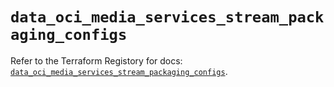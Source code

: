 # `data_oci_media_services_stream_packaging_configs`

Refer to the Terraform Registory for docs: [`data_oci_media_services_stream_packaging_configs`](https://registry.terraform.io/providers/oracle/oci/6.18.0/docs/data-sources/media_services_stream_packaging_configs).
